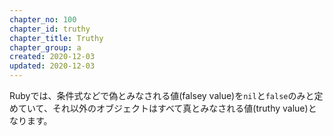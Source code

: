 ```yaml
---
chapter_no: 100
chapter_id: truthy
chapter_title: Truthy
chapter_group: a
created: 2020-12-03
updated: 2020-12-03
---
```

Rubyでは、条件式などで偽とみなされる値(falsey value)を`nil`と`false`のみと定めていて、それ以外のオブジェクトはすべて真とみなされる値(truthy value)となります。